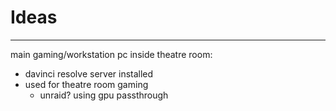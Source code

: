 # Ideas
---
main gaming/workstation pc inside theatre room:
- davinci resolve server installed
- used for theatre room gaming
	- unraid? using gpu passthrough